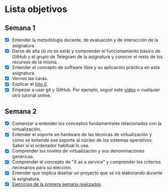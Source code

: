 # Lista objetivos 

## Semana 1

- [x] Entender la metodología docente, de evaluación y de interacción de la asignatura.
- [x] Darse de alta (si no se está) y comprender el funcionamiento básico de GitHub y el grupo de Telegram de la asignatura y conocer el resto de los recursos de la misma.
- [x] Entender el concepto de software libre y su aplicación práctica en esta asignatura.
- [x] Vernos las caras.
- [x] Explicar el [hito 0](http://jj.github.io/IV/documentos/proyecto/0.Repositorio). 
- [x] Empezar a usar git y GitHub. Por ejemplo, seguir este [vídeo](https://www.youtube.com/watch?v=gmXyJI01qa8) o cualquier otro tutorial online.

## Semana 2

- [x] Comenzar a entender los conceptos fundamentales relacionados con la virtualización.
- [x] Entender el soporte en hardware de las técnicas de virtualización y como se extiende ese soporte al núcleo de los sistemas operativos. Saber si el ordenador habitual lo usa.
- [x] Comprender los niveles de virtualización y sus denominaciones genéricas.
- [x] Comprender el concepto de "X as a service" y comprender los criterios necesarios para su elección.
- [x] Entender que implica diseñar un proyecto que se irá elaborando durante la asignatura.
- [x] [Ejercicios de la primera semana realizados](https://github.com/rauldpm/Ejercicios-IV-20-21/blob/main/docs/semana1.md).

